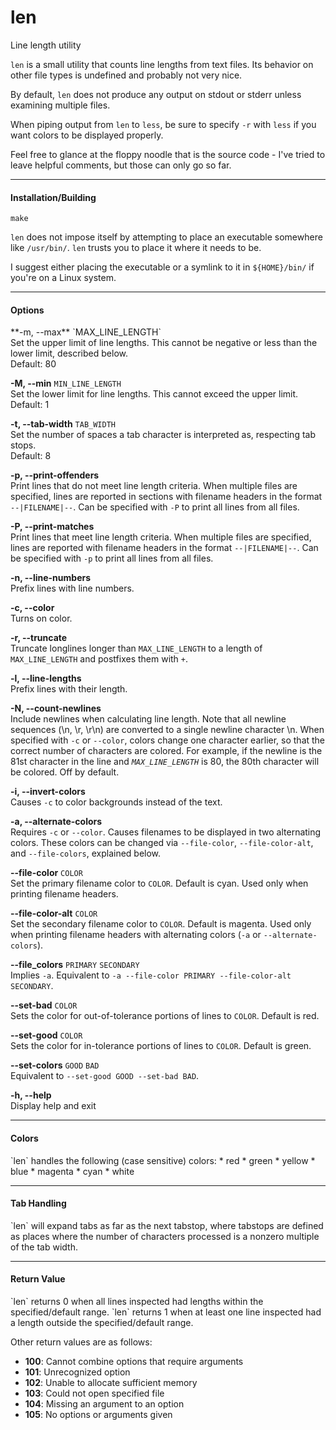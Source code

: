 # len
Line length utility

`len` is a small utility that counts line lengths from text files. Its behavior on other file types is undefined and probably not very nice.

By default, `len` does not produce any output on stdout or stderr unless examining multiple files.

When piping output from `len` to `less`, be sure to specify `-r` with `less` if you want colors to be displayed properly.

Feel free to glance at the floppy noodle that is the source code - I've tried to leave helpful comments, but those can only go so far.

<hr>
<h4>Installation/Building</h4>

`make`

`len` does not impose itself by attempting to place an executable somewhere
like `/usr/bin/`. `len` trusts you to place it where it needs to be.

I suggest either placing the executable or a symlink to it in `${HOME}/bin/`
if you're on a Linux system.

<hr>
<h4>Options</h4>
**-m, --max** `MAX_LINE_LENGTH`<br>
Set the upper limit of line lengths. This cannot be negative or less than the lower limit, described below.<br>
Default: 80

**-M, --min** `MIN_LINE_LENGTH` <br>
Set the lower limit for line lengths. This cannot exceed the upper limit.<br>
Default: 1

**-t, --tab-width** `TAB_WIDTH`<br>
Set the number of spaces a tab character is interpreted as, respecting tab stops.<br>
Default: 8

**-p, --print-offenders**<br>
Print lines that do not meet line length criteria. When multiple files are specified, lines are reported in sections with filename headers in the format `--|FILENAME|--`. Can be specified with `-P` to print all lines from all files.

**-P, --print-matches**<br>
Print lines that meet line length criteria. When multiple files are specified, lines are reported with filename headers in the format `--|FILENAME|--`. Can be specified with `-p` to print all lines from all files.

**-n, --line-numbers**<br>
Prefix lines with line numbers.

**-c, --color**<br>
Turns on color.

**-r, --truncate**<br>
Truncate longlines longer than `MAX_LINE_LENGTH` to a length of `MAX_LINE_LENGTH` and postfixes them with `+`.

**-l, --line-lengths**<br>
Prefix lines with their length.

**-N, --count-newlines**<br>
Include newlines when calculating line length. Note that all newline sequences (\n, \r, \r\n) are converted to a single newline character \n. When specified with `-c` or `--color`, colors change one character earlier, so that the correct number of characters are colored. For example, if the newline is the 81st character in the line and *`MAX_LINE_LENGTH`* is 80, the 80th character will be colored. Off by default.

**-i, --invert-colors**<br>
Causes `-c` to color backgrounds instead of the text.

**-a, --alternate-colors**<br>
Requires `-c` or `--color`. Causes filenames to be displayed in two alternating colors. These colors can be changed via `--file-color`, `--file-color-alt`, and `--file-colors`, explained below.

**--file-color** `COLOR`<br>
Set the primary filename color to `COLOR`. Default is cyan. Used only when printing filename headers.

**--file-color-alt** `COLOR`<br>
Set the secondary filename color to `COLOR`. Default is magenta. Used only when printing filename headers with alternating colors (`-a` or `--alternate-colors`).

**--file_colors** `PRIMARY` `SECONDARY`<br>
Implies `-a`. Equivalent to `-a --file-color PRIMARY --file-color-alt SECONDARY`.

**--set-bad** `COLOR`<br>
Sets the color for out-of-tolerance portions of lines to `COLOR`. Default is red.

**--set-good** `COLOR`<br>
Sets the color for in-tolerance portions of lines to `COLOR`. Default is green.

**--set-colors** `GOOD` `BAD`<br>
Equivalent to `--set-good GOOD --set-bad BAD`.

**-h, --help**<br>
Display help and exit

<hr>
<h4>Colors</h4>
`len` handles the following (case sensitive) colors:
* red
* green
* yellow
* blue
* magenta
* cyan
* white

<hr>
<h4>Tab Handling</h4>
`len` will expand tabs as far as the next tabstop, where tabstops are defined as places where the number of characters processed is a nonzero multiple of the tab width.

<hr>
<h4>Return Value</h4>
`len` returns 0 when all lines inspected had lengths within the specified/default range.
`len` returns 1 when at least one line inspected had a length outside the specified/default range.

Other return values are as follows:
* **100**: Cannot combine options that require arguments
* **101**: Unrecognized option
* **102**: Unable to allocate sufficient memory
* **103**: Could not open specified file
* **104**: Missing an argument to an option
* **105**: No options or arguments given
